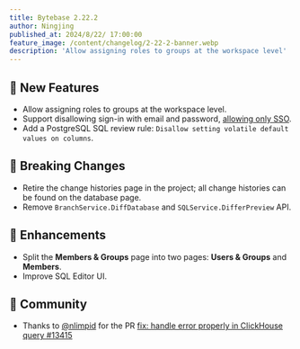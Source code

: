 ```yaml
---
title: Bytebase 2.22.2
author: Ningjing
published_at: 2024/8/22/ 17:00:00
feature_image: /content/changelog/2-22-2-banner.webp
description: 'Allow assigning roles to groups at the workspace level'
---
```


## 🚀 New Features

- Allow assigning roles to groups at the workspace level.
- Support disallowing sign-in with email and password, [allowing only SSO](/docs/administration/sso/overview/#enforce-sso-sign-in).
- Add a PostgreSQL SQL review rule: `Disallow setting volatile default values on columns`.

## 🔔 Breaking Changes

- Retire the change histories page in the project; all change histories can be found on the database page.
- Remove `BranchService.DiffDatabase` and `SQLService.DifferPreview` API.

## 🎄 Enhancements

- Split the **Members & Groups** page into two pages: **Users & Groups** and **Members**.
- Improve SQL Editor UI.

## 🎠 Community
- Thanks to [@nlimpid](https://github.com/nlimpid) for the PR [fix: handle error properly in ClickHouse query #13415](https://github.com/bytebase/bytebase/pull/13415)

<IncludeBlock url="/docs/get-started/install/install-upgrade"></IncludeBlock>
